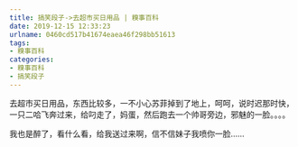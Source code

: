 ```yaml
---
title: 搞笑段子->去超市买日用品 | 糗事百科
date: 2019-12-15 12:33:23
urlname: 0460cd517b41674eaea46f298bb51613
tags: 
- 糗事百科
categories:
- 糗事百科
- 搞笑段子
---
```

去超市买日用品，东西比较多，一不小心苏菲掉到了地上，呵呵，说时迟那时快，一只二哈飞奔过来，给叼走了，妈蛋，然后跑去一个帅哥旁边，邪魅的一脸。。。。

我也是醉了，看什么看，给我送过来啊，信不信妹子我喷你一脸……


